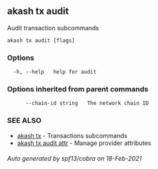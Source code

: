 ## akash tx audit

Audit transaction subcommands

```
akash tx audit [flags]
```

### Options

```
  -h, --help   help for audit
```

### Options inherited from parent commands

```
      --chain-id string   The network chain ID
```

### SEE ALSO

* [akash tx](akash_tx.md)	 - Transactions subcommands
* [akash tx audit attr](akash_tx_audit_attr.md)	 - Manage provider attributes

###### Auto generated by spf13/cobra on 18-Feb-2021
